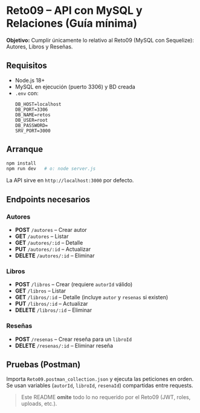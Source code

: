 # Reto09 – API con MySQL y Relaciones (Guía mínima)
**Objetivo:** Cumplir únicamente lo relativo al Reto09 (MySQL con Sequelize): Autores, Libros y Reseñas.

## Requisitos
- Node.js 18+
- MySQL en ejecución (puerto 3306) y BD creada
- `.env` con:
  ```env
  DB_HOST=localhost
  DB_PORT=3306
  DB_NAME=retos
  DB_USER=root
  DB_PASSWORD=
  SRV_PORT=3000
  ```

## Arranque
```bash
npm install
npm run dev   # o: node server.js
```
La API sirve en `http://localhost:3000` por defecto.

## Endpoints necesarios
### Autores
- **POST** `/autores` – Crear autor
- **GET** `/autores` – Listar
- **GET** `/autores/:id` – Detalle
- **PUT** `/autores/:id` – Actualizar
- **DELETE** `/autores/:id` – Eliminar

### Libros
- **POST** `/libros` – Crear (requiere `autorId` válido)
- **GET** `/libros` – Listar
- **GET** `/libros/:id` – Detalle (incluye `autor` y `resenas` si existen)
- **PUT** `/libros/:id` – Actualizar
- **DELETE** `/libros/:id` – Eliminar

### Reseñas
- **POST** `/resenas` – Crear reseña para un `libroId`
- **DELETE** `/resenas/:id` – Eliminar reseña

## Pruebas (Postman)
Importa `Reto09.postman_collection.json` y ejecuta las peticiones en orden. Se usan variables (`autorId`, `libroId`, `resenaId`) compartidas entre requests.

> Este README **omite** todo lo no requerido por el Reto09 (JWT, roles, uploads, etc.).
